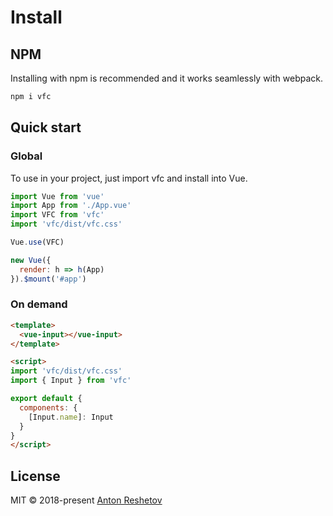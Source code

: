 # Install

## NPM

Installing with npm is recommended and it works seamlessly with webpack.

```js
npm i vfc
```

## Quick start

### Global

To use in your project, just import vfc and install into Vue.

```js
import Vue from 'vue'
import App from './App.vue'
import VFC from 'vfc'
import 'vfc/dist/vfc.css'

Vue.use(VFC)

new Vue({
  render: h => h(App)
}).$mount('#app')
```

### On demand

```html
<template>
  <vue-input></vue-input>
</template>

<script>
import 'vfc/dist/vfc.css'
import { Input } from 'vfc'

export default {
  components: {
    [Input.name]: Input
  }
}
</script>
```

## License

MIT © 2018-present [Anton Reshetov](http://antonreshetov.com)
